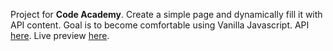 Project for **Code Academy**.
Create a simple page and dynamically fill it with API content. Goal is to become comfortable using Vanilla Javascript.
API [here](https://pokeapi.co/).
Live preview [here](https://serene-kelpie-5d370c.netlify.app/).
